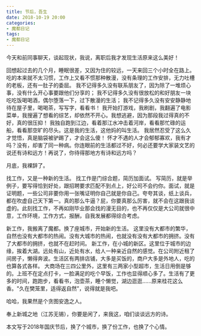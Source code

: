 ```yaml
---
title: 节后，吾生
date: 2018-10-19 20:00
categories:
- 魔都日记
tags:
- 魔都日记
---
```


今天和前同事聊天，谈起现状，我说，离职后我才发现生活原来这么美好！

回想起过去的几个月，睡眠很差，又因为住的较远，一天来回三个小时全在路上。吃的本来就不太习惯，工作上又看不惯那种散漫，没有条理的工作安排，无力吐槽的老板，还有一肚子的委屈。
我不记得多久没有联系朋友了，因为除了一堆烦心事，没有什么开心事要跟他们分享的；
我不记得多久没有很放松的和好朋友一块吃吃饭喝喝酒，偶尔堕落一下，过下散漫的生活；
我不记得多久没有安安静静地待在屋子里，喝喝茶，写写字，看看书！
我开始打游戏，我刷剧，我翻遍了电影菜单，我搜遍了想看的综艺，却依然不开心。我想逃避，因为那段我过得真的不好，真的很压抑！
我独自跑到江边，看着那江水冲击着河岸，看看那忙碌的运船，看看那空旷的尽头。这是我的生活，这他妈的叫生活。
我居然忍受了这么久才觉悟，真是脑袋被驴踢了，才会这么傻！
怀才不遇的人才会郁郁寡欢，我有才吗？没有，却害了同一种病。你连眼前的生活都过不好，何必还要学大家装文艺的说还有诗和远方！再说了，你待得那地方有诗和远方吗？

月底，我裸辞了。

找工作，又是一种新的生活。
找工作是门综合题，简历加面试。
写简历，就是举例子，要写得恰到好处，跟招聘要求匹配不到点上，好公司不会约你。面试，就是证明题，一些公司非要你用一张嘴证明你自己就是你自己。夸夸其谈，纸上谈兵，都在吹虚自己天下第一。真的那么牛逼？屁，你要真那么厉害，就不会在这跟我谈虚的。此刻找工作，不再如刚毕业那会找的漫无目的，也不再仅仅是大公司就很中意，工作环境，工作方式，报酬，自我发展都得综合考虑。

新工作，我搬离了魔都。换了座城市，开始新的生活。
这里没有大都市的繁华，自然也没有大都市的热闹。没有大城市的热闹，也就没有没有大都市的拥挤。没有了大都市的拥挤，也就不在赶时间。
新工作，在小城的新区。这里位于城市的边缘，挨着大湖。远处有山，近处有水，给人一种亲近自然的感觉。在公司附近租了间房子，懒得奔波。生活区有两排店铺，大多是买饭的，商户大多是外地人，吃的也算各式各样。 大商场在三四公里外，这里有三两家小型超市，生活日用倒是够的。上班不在定点打卡，一脸满足的吃个早饭，工作也显得顺心多了。生活有了更多的时间，跑跑步，看看书，泡壶茶，睡个懒觉，湖边逛逛…...原来桂花这么香。"久在樊笼里，适得返自然”，说得就是我吧。

哈哈，我果然是个贪图安逸之人。

奉上新城之地（江苏无锡），你要是闲了，来我这，咱们谈谈远方的诗。

本文写于2018年国庆节后，换了个城市，换了份工作，也换了个心情。



